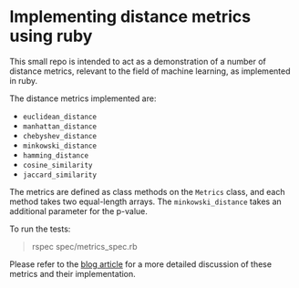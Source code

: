 # Implementing distance metrics using ruby

This small repo is intended to act as a demonstration of a number
of distance metrics, relevant to the field of machine learning, as
implemented in ruby.

The distance metrics implemented are:
* `euclidean_distance`
* `manhattan_distance`
* `chebyshev_distance`
* `minkowski_distance`
* `hamming_distance`
* `cosine_similarity`
* `jaccard_similarity`

The metrics are defined as class methods on the `Metrics` class, and
each method takes two equal-length arrays.
The `minkowski_distance` takes an additional parameter for the p-value.

To run the tests:

> rspec spec/metrics_spec.rb


Please refer to the [blog
article](https://www.vector-logic.com/blog/posts/common-distance-metrics-implemented-in-ruby)
for a more detailed discussion of these metrics and their implementation.
